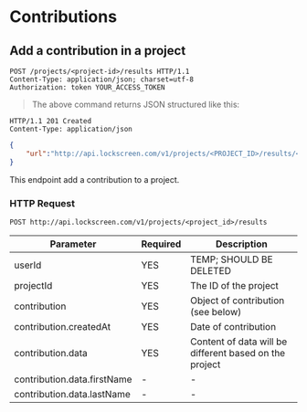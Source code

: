 # Contributions

## Add a contribution in a project

```http
POST /projects/<project-id>/results HTTP/1.1
Content-Type: application/json; charset=utf-8
Authorization: token YOUR_ACCESS_TOKEN
```

> The above command returns JSON structured like this:

```http
HTTP/1.1 201 Created
Content-Type: application/json
```

```json
{
	"url":"http://api.lockscreen.com/v1/projects/<PROJECT_ID>/results/<CONTRIBUTION_ID>"
}
```

This endpoint add a contribution to a project.

### HTTP Request

`POST http://api.lockscreen.com/v1/projects/<project_id>/results`

Parameter | Required | Description
--------- | -------- | ------------
userId | YES | TEMP; SHOULD BE DELETED
projectId | YES | The ID of the project
contribution | YES | Object of contribution (see below)
contribution.createdAt | YES | Date of contribution
contribution.data | YES | Content of data will be different based on the project
contribution.data.firstName | - | -
contribution.data.lastName | - | -
